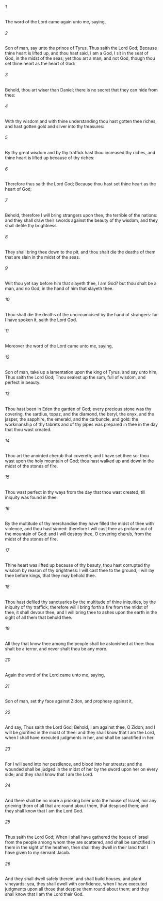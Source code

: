 ###### 1
The word of the Lord came again unto me, saying,

###### 2
Son of man, say unto the prince of Tyrus, Thus saith the Lord God; Because thine heart is lifted up, and thou hast said, I am a God, I sit in the seat of God, in the midst of the seas; yet thou art a man, and not God, though thou set thine heart as the heart of God:

###### 3
Behold, thou art wiser than Daniel; there is no secret that they can hide from thee:

###### 4
With thy wisdom and with thine understanding thou hast gotten thee riches, and hast gotten gold and silver into thy treasures:

###### 5
By thy great wisdom and by thy traffick hast thou increased thy riches, and thine heart is lifted up because of thy riches:

###### 6
Therefore thus saith the Lord God; Because thou hast set thine heart as the heart of God;

###### 7
Behold, therefore I will bring strangers upon thee, the terrible of the nations: and they shall draw their swords against the beauty of thy wisdom, and they shall defile thy brightness.

###### 8
They shall bring thee down to the pit, and thou shalt die the deaths of them that are slain in the midst of the seas.

###### 9
Wilt thou yet say before him that slayeth thee, I am God? but thou shalt be a man, and no God, in the hand of him that slayeth thee.

###### 10
Thou shalt die the deaths of the uncircumcised by the hand of strangers: for I have spoken it, saith the Lord God.

###### 11
Moreover the word of the Lord came unto me, saying,

###### 12
Son of man, take up a lamentation upon the king of Tyrus, and say unto him, Thus saith the Lord God; Thou sealest up the sum, full of wisdom, and perfect in beauty.

###### 13
Thou hast been in Eden the garden of God; every precious stone was thy covering, the sardius, topaz, and the diamond, the beryl, the onyx, and the jasper, the sapphire, the emerald, and the carbuncle, and gold: the workmanship of thy tabrets and of thy pipes was prepared in thee in the day that thou wast created.

###### 14
Thou art the anointed cherub that covereth; and I have set thee so: thou wast upon the holy mountain of God; thou hast walked up and down in the midst of the stones of fire.

###### 15
Thou wast perfect in thy ways from the day that thou wast created, till iniquity was found in thee.

###### 16
By the multitude of thy merchandise they have filled the midst of thee with violence, and thou hast sinned: therefore I will cast thee as profane out of the mountain of God: and I will destroy thee, O covering cherub, from the midst of the stones of fire.

###### 17
Thine heart was lifted up because of thy beauty, thou hast corrupted thy wisdom by reason of thy brightness: I will cast thee to the ground, I will lay thee before kings, that they may behold thee.

###### 18
Thou hast defiled thy sanctuaries by the multitude of thine iniquities, by the iniquity of thy traffick; therefore will I bring forth a fire from the midst of thee, it shall devour thee, and I will bring thee to ashes upon the earth in the sight of all them that behold thee.

###### 19
All they that know thee among the people shall be astonished at thee: thou shalt be a terror, and never shalt thou be any more.

###### 20
Again the word of the Lord came unto me, saying,

###### 21
Son of man, set thy face against Zidon, and prophesy against it,

###### 22
And say, Thus saith the Lord God; Behold, I am against thee, O Zidon; and I will be glorified in the midst of thee: and they shall know that I am the Lord, when I shall have executed judgments in her, and shall be sanctified in her.

###### 23
For I will send into her pestilence, and blood into her streets; and the wounded shall be judged in the midst of her by the sword upon her on every side; and they shall know that I am the Lord.

###### 24
And there shall be no more a pricking brier unto the house of Israel, nor any grieving thorn of all that are round about them, that despised them; and they shall know that I am the Lord God.

###### 25
Thus saith the Lord God; When I shall have gathered the house of Israel from the people among whom they are scattered, and shall be sanctified in them in the sight of the heathen, then shall they dwell in their land that I have given to my servant Jacob.

###### 26
And they shall dwell safely therein, and shall build houses, and plant vineyards; yea, they shall dwell with confidence, when I have executed judgments upon all those that despise them round about them; and they shall know that I am the Lord their God.

